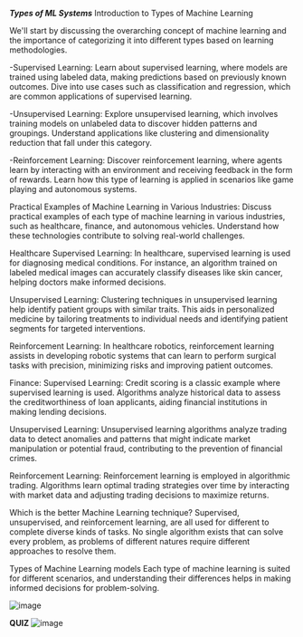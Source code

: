 ***Types of ML Systems***
Introduction to Types of Machine Learning

We'll start by discussing the overarching concept of machine learning and the importance of categorizing it into different types based on learning methodologies.

-Supervised Learning: Learn about supervised learning, where models are trained using labeled data, making predictions based on previously known outcomes. Dive into use cases such as classification and regression, which are common applications of supervised learning.

-Unsupervised Learning: Explore unsupervised learning, which involves training models on unlabeled data to discover hidden patterns and groupings. Understand applications like clustering and dimensionality reduction that fall under this category.

-Reinforcement Learning: Discover reinforcement learning, where agents learn by interacting with an environment and receiving feedback in the form of rewards. Learn how this type of learning is applied in scenarios like game playing and autonomous systems.

Practical Examples of Machine Learning in Various Industries:
Discuss practical examples of each type of machine learning in various industries, such as healthcare, finance, and autonomous vehicles. Understand how these technologies contribute to solving real-world challenges.

Healthcare
Supervised Learning: In healthcare, supervised learning is used for diagnosing medical conditions. For instance, an algorithm trained on labeled medical images can accurately classify diseases like skin cancer, helping doctors make informed decisions.

Unsupervised Learning: Clustering techniques in unsupervised learning help identify patient groups with similar traits. This aids in personalized medicine by tailoring treatments to individual needs and identifying patient segments for targeted interventions.

Reinforcement Learning: In healthcare robotics, reinforcement learning assists in developing robotic systems that can learn to perform surgical tasks with precision, minimizing risks and improving patient outcomes.

Finance:
Supervised Learning: Credit scoring is a classic example where supervised learning is used. Algorithms analyze historical data to assess the creditworthiness of loan applicants, aiding financial institutions in making lending decisions.

Unsupervised Learning: Unsupervised learning algorithms analyze trading data to detect anomalies and patterns that might indicate market manipulation or potential fraud, contributing to the prevention of financial crimes.

Reinforcement Learning: Reinforcement learning is employed in algorithmic trading. Algorithms learn optimal trading strategies over time by interacting with market data and adjusting trading decisions to maximize returns.

Which is the better Machine Learning technique?
Supervised, unsupervised, and reinforcement learning, are all used for different to complete diverse kinds of tasks. No single algorithm exists that can solve every problem, as problems of different natures require different approaches to resolve them.

Types of Machine Learning models
Each type of machine learning is suited for different scenarios, and understanding their differences helps in making informed decisions for problem-solving.

![image](https://github.com/user-attachments/assets/600ccae6-48f2-4cc5-9db7-f6851dcc486a)

**QUIZ**
![image](https://github.com/user-attachments/assets/b926ef29-11eb-4d38-929f-dadef71ed86c)

